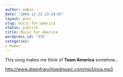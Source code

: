```yaml
---
author: admin
date: '2004-12-22 23:14:07'
layout: post
slug: music-for-america
status: publish
title: Music for America
wordpress_id: '335'
categories:
- Humor
---
```

This song makes me think of <b>Team America</b> somehow...

<a href="http://www.disenfranchisedmusic.com/mp3/noa.mp3">http://www.disenfranchisedmusic.com/mp3/noa.mp3</a>
